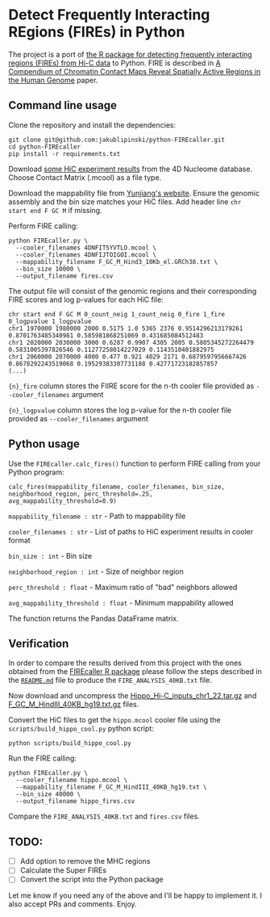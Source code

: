# Detect Frequently Interacting REgions (FIREs) in Python

The project is a port of [the R package for detecting frequently interacting regions (FIREs) from Hi-C data](https://github.com/yycunc/FIREcaller) to Python. FIRE is described in [A Compendium of Chromatin Contact Maps Reveal Spatially Active Regions in the Human Genome](https://www.ncbi.nlm.nih.gov/pmc/articles/PMC5478386/) paper.

## Command line usage

Clone the repository and install the dependencies:
```
git clone git@github.com:jakublipinski/python-FIREcaller.git
cd python-FIREcaller
pip install -r requirements.txt
```

Download [some HiC experiment results](https://data.4dnucleome.org/browse/?experiments_in_set.biosample.biosource.individual.organism.name=human&experiments_in_set.experiment_type.display_title=in+situ+Hi-C&experimentset_type=replicate&type=ExperimentSetReplicate) from the 4D Nucleome database. Choose Contact Matrix (.mcool) as a file type.

Download the mappability file from [Yunjiang's website](http://enhancer.sdsc.edu/yunjiang/resources/genomic_features/). Ensure the genomic assembly and the bin size matches your HiC files. Add header line `chr start end F GC M` if missing.

Perform FIRE calling:
```
python FIREcaller.py \
  --cooler_filenames 4DNFIT5YVTLO.mcool \
  --cooler_filenames 4DNFIJTOIGOI.mcool \
  --mappability_filename F_GC_M_Hind3_10Kb_el.GRCh38.txt \
  --bin_size 10000 \
  --output_filename fires.csv
```

The output file will consist of the genomic regions and their corresponding FIRE scores and log p-values for each HiC file:
```
chr start end F GC M 0_count_neig 1_count_neig 0_fire 1_fire 0_logpvalue 1_logpvalue
chr1 1970000 1980000 2000 0.5175 1.0 5365 2376 0.9514296213179261 0.8701763485340981 0.585981868251069 0.431685084512483
chr1 2020000 2030000 3000 0.6287 0.9907 4305 2005 0.5805345272264479 0.5831005397826546 0.11277258014227029 0.1143510401882975
chr1 2060000 2070000 4000 0.477 0.921 4029 2171 0.6879597956667426 0.8678292243519068 0.19529383307731188 0.42771723182857857
(...)
```

`{n}_fire` column stores the FIIRE score for the n-th cooler file provided as `--cooler_filenames` argument

`{n}_logpvalue` column stores the log p-value for the n-th cooler file provided as `--cooler_filenames` argument

## Python usage

Use the `FIREcaller.calc_fires()` function to perform FIRE calling from your Python program:

`calc_fires(mappability_filename, cooler_filenames, bin_size, neighborhood_region, perc_threshold=.25, avg_mappability_threshold=0.9)`

`mappability_filename : str` - Path to mappability file

`cooler_filenames : str` -  List of paths to HiC experiment results in cooler format

`bin_size : int` - Bin size

`neighborhood_region : int` - Size of neighbor region

`perc_threshold : float` - Maximum ratio of "bad" neighbors allowed

`avg_mappability_threshold : float` - Minimum mappability allowed        

The function returns the Pandas DataFrame matrix.

## Verification

In order to compare the results derived from this project with the ones obtained from the [FIREcaller R package](https://github.com/yycunc/FIREcaller/) please follow the steps described in the [`README.md`](https://github.com/yycunc/FIREcaller/blob/master/README.md) file to produce the `FIRE_ANALYSIS_40KB.txt` file.

Now download and uncompress the [Hippo_Hi-C_inputs_chr1_22.tar.gz](https://yunliweb.its.unc.edu/FIREcaller/example/HiC_input_for_FIREcaller/Hippo_Hi-C_inputs_chr1_22.tar.gz) and [F_GC_M_HindIII_40KB_hg19.txt.gz](https://yunliweb.its.unc.edu/FIREcaller/example/HiC_input_for_FIREcaller/F_GC_M_HindIII_40KB_hg19.txt.gz) files.

Convert the HiC files to get the `hippo.mcool` cooler file using the `scripts/build_hippo_cool.py` python script:

```
python scripts/build_hippo_cool.py
```

Run the FIRE calling:
```
python FIREcaller.py \
  --cooler_filename hippo.mcool \
  --mappability_filename F_GC_M_HindIII_40KB_hg19.txt \
  --bin_size 40000 \
  --output_filename hippo_fires.csv
```

Compare the `FIRE_ANALYSIS_40KB.txt` and `fires.csv` files.

## TODO:

- [ ] Add option to remove the MHC regions
- [ ] Calculate the Super FIREs
- [ ] Convert the script into the Python package

Let me know if you need any of the above and I'll be happy to implement it. I also accept PRs and comments. Enjoy.